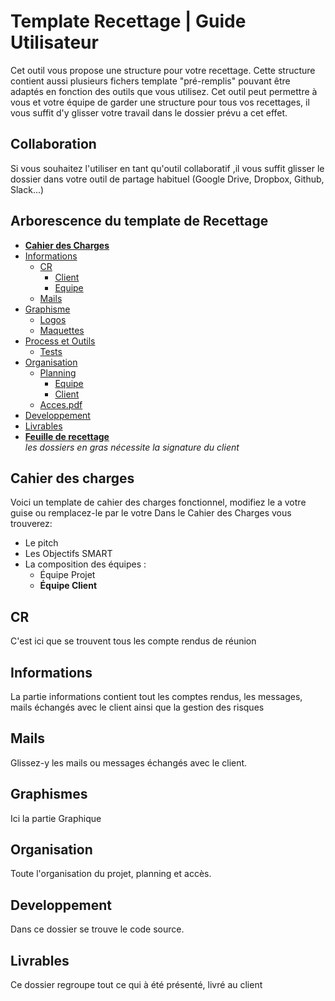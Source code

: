 # Template Recettage | Guide Utilisateur

Cet outil vous propose une structure pour votre recettage. Cette structure contient aussi plusieurs fichers template "pré-remplis" pouvant être adaptés en fonction des outils que vous utilisez.
Cet outil peut permettre à vous et votre équipe de garder une structure pour tous vos recettages, il vous suffit d'y glisser votre travail dans le dossier prévu a cet effet.

## Collaboration
Si vous souhaitez l'utiliser en tant qu'outil collaboratif ,il vous suffit glisser le dossier dans votre outil de partage habituel (Google Drive, Dropbox, Github, Slack...)

## Arborescence du template de Recettage
- **[Cahier des Charges](http://www.materialup.com)**
- [Informations](https://www.fliplingo.com)
  - [CR](http://www.streamlineicons.com)
    - [Client](#)
    - [Equipe](http://www.microsoft.com/en-us/news/stories/garage/)
  - [Mails](#)
- [Graphisme](#)
  - [Logos](#)
  - [Maquettes](#)
- [Process et Outils](#)
  - [Tests](#)
- [Organisation](#)
  - [Planning](#)
    - [Equipe](#)
    - [Client](#)   
  - [Acces.pdf](#)  
- [Developpement](#)
- [Livrables](#)
- **[Feuille de recettage](#)**  
*les dossiers en gras nécessite la signature du client*

## Cahier des charges
Voici un template de cahier des charges fonctionnel, modifiez le a votre guise ou remplacez-le par le votre
Dans le Cahier des Charges vous trouverez:
  - Le pitch
  - Les Objectifs SMART
  - La composition des équipes :
    - Équipe Projet
    - **Équipe Client**
    
## CR
C'est ici que se trouvent tous les compte rendus de réunion

## Informations
La partie informations contient tout les comptes rendus, les messages, mails échangés avec le client ainsi que la gestion des risques

## Mails
Glissez-y les mails ou messages échangés avec le client.

## Graphismes
Ici la partie Graphique

## Organisation
Toute l'organisation du projet, planning et accès.

## Developpement
Dans ce dossier se trouve le code source.

## Livrables
Ce dossier regroupe tout ce qui à été présenté, livré au client
